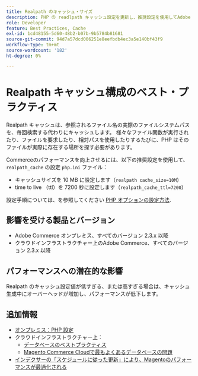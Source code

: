 ```yaml
---
title: Realpath のキャッシュ・サイズ
description: PHP の readlpath キャッシュ設定を更新し、推奨設定を使用してAdobe Commerceのパフォーマンスを最適化する方法を説明します。
role: Developer
feature: Best Practices, Cache
exl-id: 1cd48155-5d60-48b2-b07b-9b5784b81681
source-git-commit: 94d7a57dcd006251e8eefbdb4ec3a5e140bf43f9
workflow-type: tm+mt
source-wordcount: '182'
ht-degree: 0%

---
```


# Realpath キャッシュ構成のベスト・プラクティス

Realpath キャッシュは、参照されるファイル名の実際のファイルシステムパスを、毎回検索する代わりにキャッシュします。 様々なファイル関数が実行されたり、ファイルを要求したり、相対パスを使用したりするたびに、PHP はそのファイルが実際に存在する場所を探す必要があります。

Commerceのパフォーマンスを向上させるには、以下の推奨設定を使用して、 `realpath_cache` の設定 `php.ini` ファイル：

- キャッシュサイズを 10 MB に設定します（`realpath cache_size=10M`）
- time to live （ttl）を 7200 秒に設定します（`realpath_cache_ttl=7200`）

設定手順については、を参照してください [PHP オプションの設定方法](../../../installation/prerequisites/php-settings.md#how-to-set-php-options).

## 影響を受ける製品とバージョン

- Adobe Commerce オンプレミス、すべてのバージョン 2.3.x 以降
- クラウドインフラストラクチャー上のAdobe Commerce、すべてのバージョン 2.3.x 以降

## パフォーマンスへの潜在的な影響

Realpath のキャッシュ設定値が低すぎる、または高すぎる場合は、キャッシュ生成中にオーバーヘッドが増加し、パフォーマンスが低下します。

## 追加情報

- [オンプレミス：PHP 設定](../../../performance/software.md#php-settings)
- クラウドインフラストラクチャー上：
   - [データベースのベストプラクティス](database-on-cloud.md)
   - [Magento Commerce Cloudで最もよくあるデータベースの問題](../maintenance/resolve-database-performance-issues.md)
- [インデクサーの「スケジュールに従った更新」により、Magentoのパフォーマンスが最適化される](../maintenance/indexer-configuration.md)
